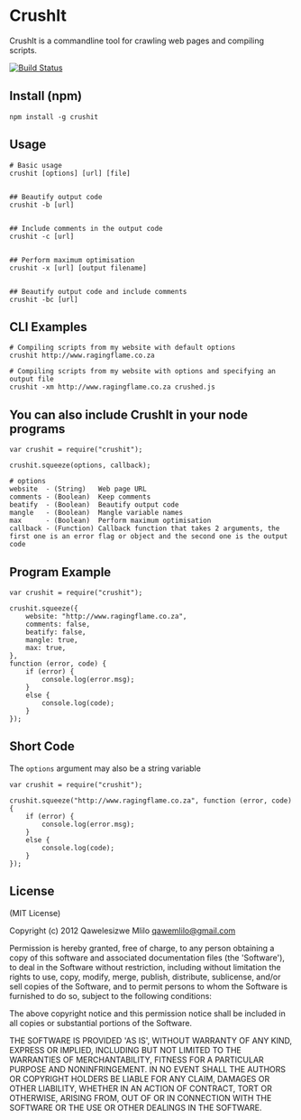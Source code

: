 # CrushIt

CrushIt is a commandline tool for crawling web pages and compiling scripts.

[![Build Status](https://travis-ci.org/qawemlilo/crushit.png)](https://travis-ci.org/qawemlilo/crushit)


## Install (npm)
```
npm install -g crushit
```

## Usage
```
# Basic usage
crushit [options] [url] [file]


## Beautify output code 
crushit -b [url]


## Include comments in the output code
crushit -c [url]


## Perform maximum optimisation
crushit -x [url] [output filename]


## Beautify output code and include comments
crushit -bc [url]
```

## CLI Examples
```
# Compiling scripts from my website with default options
crushit http://www.ragingflame.co.za

# Compiling scripts from my website with options and specifying an output file
crushit -xm http://www.ragingflame.co.za crushed.js
```

## You can also include CrushIt in your node programs
```
var crushit = require("crushit");

crushit.squeeze(options, callback);

# options
website  - (String)   Web page URL
comments - (Boolean)  Keep comments
beatify  - (Boolean)  Beautify output code
mangle   - (Boolean)  Mangle variable names
max      - (Boolean)  Perform maximum optimisation
callback - (Function) Callback function that takes 2 arguments, the first one is an error flag or object and the second one is the output code
```


## Program Example
```
var crushit = require("crushit");

crushit.squeeze({
    website: "http://www.ragingflame.co.za",
    comments: false,
    beatify: false,
    mangle: true,
    max: true,
}, 
function (error, code) {
    if (error) {
        console.log(error.msg);   
    }
    else {
        console.log(code);
    }
});
```


## Short Code

The `options` argument may also be a string variable
```
var crushit = require("crushit");

crushit.squeeze("http://www.ragingflame.co.za", function (error, code) {
    if (error) {
        console.log(error.msg);   
    }
    else {
        console.log(code);
    }
});
```



## License

(MIT License)

Copyright (c) 2012 Qawelesizwe Mlilo <qawemlilo@gmail.com>

Permission is hereby granted, free of charge, to any person obtaining a copy of this software and associated documentation files (the 'Software'), to deal in the Software without restriction, including without limitation the rights to use, copy, modify, merge, publish, distribute, sublicense, and/or sell copies of the Software, and to permit persons to whom the Software is furnished to do so, subject to the following conditions:

The above copyright notice and this permission notice shall be included in all copies or substantial portions of the Software.

THE SOFTWARE IS PROVIDED 'AS IS', WITHOUT WARRANTY OF ANY KIND, EXPRESS OR IMPLIED, INCLUDING BUT NOT LIMITED TO THE WARRANTIES OF MERCHANTABILITY, FITNESS FOR A PARTICULAR PURPOSE AND NONINFRINGEMENT. IN NO EVENT SHALL THE AUTHORS OR COPYRIGHT HOLDERS BE LIABLE FOR ANY CLAIM, DAMAGES OR OTHER LIABILITY, WHETHER IN AN ACTION OF CONTRACT, TORT OR OTHERWISE, ARISING FROM, OUT OF OR IN CONNECTION WITH THE SOFTWARE OR THE USE OR OTHER DEALINGS IN THE SOFTWARE.